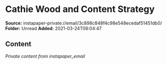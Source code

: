 # Cathie Wood and Content Strategy

**Source:** instapaper-private://email/3c898c848f4c98e548ecedaf51451db0/
**Folder:** Unread
**Added:** 2021-03-24T08:04:47




## Content
*Private content from instapaper_email*
